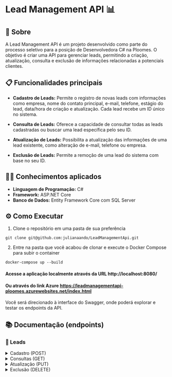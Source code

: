 # Lead Management API 📊

## :dart: Sobre

A Lead Management API é um projeto desenvolvido como parte do processo seletivo para a posição de Desenvolvedora C# na Ploomes. O objetivo é criar uma API para gerenciar leads, permitindo a criação, atualização, consulta e exclusão de informações relacionadas a potenciais clientes.

## :clipboard: Funcionalidades principais

- **Cadastro de Leads:** Permite o registro de novas leads com informações como empresa, nome do contato principal, e-mail, telefone, estágio do lead, data/hora de criação e atualização. Cada lead recebe um ID único no sistema.

- **Consulta de Leads:** Oferece a capacidade de consultar todas as leads cadastradas ou buscar uma lead específica pelo seu ID.

- **Atualização de Leads:** Possibilita a atualização das informações de uma lead existente, como alteração de e-mail, telefone ou empresa.

- **Exclusão de Leads:** Permite a remoção de uma lead do sistema com base no seu ID.

## :woman_technologist: Conhecimentos aplicados

- **Linguagem de Programação:** C#
- **Framework:** ASP.NET Core
- **Banco de Dados:** Entity Framework Core com SQL Server
  
## ⚙️ Como Executar

1. Clone o repositório em uma pasta de sua preferência
```
git clone git@github.com:julianaando/LeadManagementApi.git
```

2. Entre na pasta que você acabou de clonar e execute o Docker Compose para subir o container
```
docker-compose up --build
```
#### Acesse a aplicação localmente através da URL http://localhost:8080/

#### Ou através do link Azure https://leadmanagementapi-ploomes.azurewebsites.net/index.html
Você será direcionado à interface do Swagger, onde poderá explorar e testar os endpoints da API.

## 📚 Documentação (endpoints)

### :pencil: Leads

<details>
<summary> Cadastro (POST) </summary>
  <br>

| Método | Funcionalidade | URL |
|---|---|---|
| `POST` | Realiza o cadastro de uma nova lead | `http://localhost:8080/leads`

<details>
  <summary> A estrutura do corpo da requisição deve seguir o padrão abaixo: </summary>

  ```json
  {
    "CompanyName": "String",
    "PrimaryContactName": "String",
    "PrimaryContactEmail": "String",
    "PrimaryContactPhone": "String"
  }
  ```
</details>

<details>
  <summary> Um exemplo de resposta bem-sucedida com <code>status 201</code> é: </summary>
  
  ```json
  {
  "Id": 1,
  "CompanyName": "ABC Corp",
  "PrimaryContactName": "João Silva",
  "PrimaryContactEmail": "joao@example.com",
  "PrimaryContactPhone": "+55 11 1234-5678",
  "LeadStage": "CREATED",
  "CreatedAt":  "20-02-2024 18:56:33",
  "UpdatedAt":  "20-02-2024 18:56:33"
}
```
</details>

:x:  A requisição irá falhar se algum dos atributos não for preenchido corretamente ou estiver ausente.<br>
O endpoint retornará um erro <code>400</code> com uma mensagem referente. Exemplo: <code>{ "CompanyName is required" }</code><br>

</details>
<details>
<summary> Consultas (GET) </summary>
  <br>
| Método | Funcionalidade | URL |
|---|---|---|
| `GET` | Consulta todas as leads cadastradas | `http://localhost:8080/leads`

<details>
 <summary>  Um exemplo de resposta bem-sucedida com <code>status 200</code> é: </summary>
 
```json
[
  {
    "Id": 1,
    "CompanyName": "ABC Corp",
    "PrimaryContactName": "João Silva",
    "PrimaryContactEmail": "joao@example.com",
    "PrimaryContactPhone": "+55 11 1234-5678",
    "LeadStage": "CREATED",
    "CreatedAt": "20-02-2024 18:56:33",
    "UpdatedAt": "20-02-2024 18:56:33"
  },
  // Outras leads...
]
```
</details>
:x:&nbsp;&nbsp;A requisição irá falhar se não houver, pelo menos, uma lead cadastrada.<br>
O endpoint retornará um erro <code>400</code> com a mensagem: <code>{ "Lead" }</code>
<br>
---
| Método | Funcionalidade | URL |
|---|---|---|
| `GET` | Realiza a consulta de uma lead pelo seu ID | `http://localhost:8080/leads/{id}`
<details>
  
  <summary>  Um exemplo de resposta bem-sucedida com <code>status 200</code> é: </summary>
  
  ```
  {
    "Id": 1,
    "CompanyName": "ABC Corp",
    "PrimaryContactEmail": "joao@example.com",
    "PrimaryContactPhone": "+55 11 1234-5678",
    "PrimaryContactName": "João Silva",
    "LeadStage": "PROSPECTING",
    "CreatedAt": "20-02-2024 18:56:33",
    "UpdatedAt": "20-02-2024 18:56:33"
  }
```
</details>
</details>

<details>
  <summary> Atualização (PUT) </summary>
    <br>

  | Método | Funcionalidade | URL |
  |---|---|---|
  | `PUT` | Atualiza as informações de uma lead existente | `http://localhost:8080/leads/{id}`
  
  <details>
    
  > :warning: &nbsp; _Todos os atributos devem ser fornecidos, mesmo que não haja alteração_

  <summary> A estrutura do body da requisição deve seguir o padrão do exemplo abaixo: </summary>
  
    {
      "CompanyName": "Novo Nome da Lead",
      "PrimaryContactEmail": "novo@example.com",
      "PrimaryContactPhone": "+55 11 9876-5432",
      "PrimaryContactName": "Novo Nome da Lead",
      "LeadStage": "PROSPECTING"
    }
  
  </details>
  
  <details>
    <summary>  Um exemplo de resposta bem-sucedida com <code>status 200</code> é: </summary>
  
    {
      "Id": 1,
      "CompanyName": "Novo Nome da Lead",
      "PrimaryContactEmail": "novo@example.com",
      "PrimaryContactPhone": "+55 11 9876-5432",
      "PrimaryContactName": "Novo Nome da Lead",
      "LeadStage": "PROSPECTING",
      "CreatedAt": "20-02-2024 18:56:33",
      "UpdatedAt": "22-02-2024 09:34:12"
    }
  </details>

  :x:&nbsp;&nbsp; A requisição irá falhar se algum dos atributos não for preenchido corretamente ou estiver ausente.<br> 
  O endpoint retornará um erro <code>400</code> com uma mensagem referente. Exemplo: <code>{ "Lead {id} not found" }</code>
  
  > :warning: &nbsp; _O campo `leadStage` deve ser um dos seguintes valores: "INITIAL", "CREATED", "PROSPECTING", "QUALIFICATION", "PROPOSAL", "NEGOTIATION", "CLOSED"._
  <br>
</details>

<details>
  <summary> Exclusão (DELETE) </summary>
    <br>
  
  | Método | Funcionalidade | URL |
  |---|---|---|
  | `DELETE` | Remove uma lead existente | `http://localhost:8080/leads/{id}`
  
  -&nbsp;&nbsp;&nbsp;Para deletar uma lead, especifique o `id` desejado na URL, conforme mostrado acima. Não é necessário incluir um corpo de requisição, pois a ação de exclusão é baseada no `id` fornecido.

 - Uma exclusão bem sucedida retornará um <code>status 204</code> sem conteúdo <code>No Content</code>

- O endpoint retornará um erro <code>400</code> com uma mensagem referente. Exemplo: <code>{ "Lead {id} not found" }</code>
 </details>
